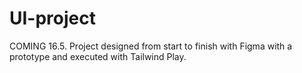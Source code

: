 # UI-project
COMING 16.5. Project designed from start to finish with Figma with a prototype and executed with Tailwind Play.
